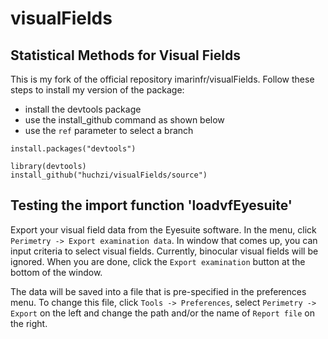 # visualFields
## Statistical Methods for Visual Fields

This is my fork of the official repository imarinfr/visualFields. Follow these steps to install my version of the package:

+ install the devtools package
+ use the install_github command as shown below
+ use the `ref` parameter to select a branch

```
install.packages("devtools")

library(devtools)
install_github("huchzi/visualFields/source")
```

## Testing the import function 'loadvfEyesuite'

Export your visual field data from the Eyesuite software. In the menu, click `Perimetry -> Export examination data`. In window that comes up, you can input criteria to select visual fields. Currently, binocular visual fields will be ignored. When you are done, click the `Export examination` button at the bottom of the window. 

The data will be saved into a file that is pre-specified in the preferences menu. To change this file, click `Tools -> Preferences`, select `Perimetry -> Export` on the left and change the path and/or the name of  `Report file` on the right.